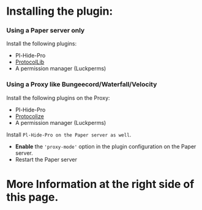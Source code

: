 

# Installing the plugin:

### Using a Paper server only
Install the following plugins:
* Pl-Hide-Pro
* [ProtocolLib](https://ci.dmulloy2.net/job/ProtocolLib/lastBuild/)
* A permission manager (Luckperms)

### Using a Proxy like Bungeecord/Waterfall/Velocity
Install the following plugins on the Proxy:
* Pl-Hide-Pro
* [Protocolize](https://www.spigotmc.org/resources/63778/) 
* A permission manager (Luckperms)

Install `Pl-Hide-Pro on the Paper server as well`. 
 * **Enable** the `'proxy-mode'` option in the plugin configuration on the Paper server.
 * Restart the Paper server

# More Information at the right side of this page.
